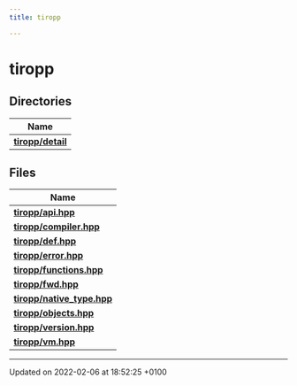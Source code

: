 ```yaml
---
title: tiropp

---
```


# tiropp



## Directories

| Name           |
| -------------- |
| **[tiropp/detail](/docs/api/files/dir_cc9165f2e48b3112d9525ed4bc876408#dir-tiropp/detail)**  |

## Files

| Name           |
| -------------- |
| **[tiropp/api.hpp](/docs/api/files/api_8hpp#file-api.hpp)**  |
| **[tiropp/compiler.hpp](/docs/api/files/compiler_8hpp#file-compiler.hpp)**  |
| **[tiropp/def.hpp](/docs/api/files/def_8hpp#file-def.hpp)**  |
| **[tiropp/error.hpp](/docs/api/files/error_8hpp#file-error.hpp)**  |
| **[tiropp/functions.hpp](/docs/api/files/functions_8hpp#file-functions.hpp)**  |
| **[tiropp/fwd.hpp](/docs/api/files/fwd_8hpp#file-fwd.hpp)**  |
| **[tiropp/native_type.hpp](/docs/api/files/native__type_8hpp#file-native-type.hpp)**  |
| **[tiropp/objects.hpp](/docs/api/files/objects_8hpp#file-objects.hpp)**  |
| **[tiropp/version.hpp](/docs/api/files/version_8hpp#file-version.hpp)**  |
| **[tiropp/vm.hpp](/docs/api/files/vm_8hpp#file-vm.hpp)**  |






-------------------------------

Updated on 2022-02-06 at 18:52:25 +0100
